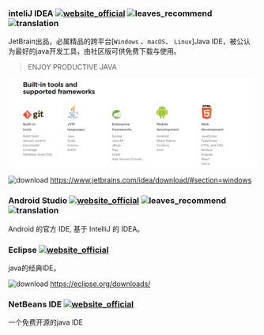 ### inteliJ IDEA [![website_official](https://gitbook07.oss-cn-hangzhou.aliyuncs.com/website_official.svg)](https://www.jetbrains.com/idea/) ![leaves_recommend](https://gitbook07.oss-cn-hangzhou.aliyuncs.com/leaves_rec.svg) ![translation](https://gitbook07.oss-cn-hangzhou.aliyuncs.com/translation.svg)

JetBrain出品，必属精品的跨平台[`Windows` 、`macOS`、 `Linux`]Java IDE，被公认为最好的java开发工具，由社区版可供免费下载与使用。

> ENJOY PRODUCTIVE JAVA

![](../../.gitbook/assets/z-dev-ide-idea.png)

![download](https://gitbook07.oss-cn-hangzhou.aliyuncs.com/download.svg) https://www.jetbrains.com/idea/download/#section=windows

### Android Studio [![website_official](https://gitbook07.oss-cn-hangzhou.aliyuncs.com/website_official.svg)](https://developer.android.com/studio/index.html) ![leaves_recommend](https://gitbook07.oss-cn-hangzhou.aliyuncs.com/leaves_rec.svg) ![translation](https://gitbook07.oss-cn-hangzhou.aliyuncs.com/translation.svg)

Android 的官方 IDE, 基于 IntelliJ 的 IDEA。

### Eclipse [![website_official](https://gitbook07.oss-cn-hangzhou.aliyuncs.com/website_official.svg)](https://eclipse.org) 

java的经典IDE。

![download](https://gitbook07.oss-cn-hangzhou.aliyuncs.com/download.svg) https://eclipse.org/downloads/

### NetBeans IDE [![website_official](https://gitbook07.oss-cn-hangzhou.aliyuncs.com/website_official.svg)](https://netbeans.org/)

一个免费开源的java IDE








>